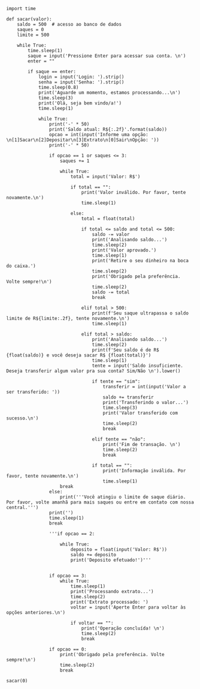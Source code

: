     import time
    
    def sacar(valor):
        saldo = 500  # acesso ao banco de dados
        saques = 0
        limite = 500

        while True:
            time.sleep(1)
            saque = input('Pressione Enter para acessar sua conta. \n')
            enter = ""
    
            if saque == enter:
                login = input('Login: ').strip()
                senha = input('Senha: ').strip()
                time.sleep(0.8)
                print('Aguarde um momento, estamos processando...\n')
                time.sleep(3)
                print('Olá, seja bem vindo/a!')
                time.sleep(1)
    
                while True:
                    print('-' * 50)
                    print('Saldo atual: R${:.2f}'.format(saldo))
                    opcao = int(input('Informe uma opção: \n[1]Sacar\n[2]Depositar\n[3]Extrato\n[0]Sair\nOpção: '))
                    print('-' * 50)
    
                    if opcao == 1 or saques <= 3:
                        saques += 1
    
                        while True:
                            total = input('Valor: R$')
    
                            if total == "":
                                print('Valor inválido. Por favor, tente novamente.\n')
                                time.sleep(1)
    
                            else:
                                total = float(total)
    
                                if total <= saldo and total <= 500:
                                    saldo -= valor
                                    print('Analisando saldo...')
                                    time.sleep(2)
                                    print('Valor aprovado.')
                                    time.sleep(1)
                                    print('Retire o seu dinheiro na boca do caixa.')
                                    time.sleep(2)
                                    print('Obrigado pela preferência. Volte sempre!\n')
                                    time.sleep(2)
                                    saldo -= total
                                    break
    
                                elif total > 500:
                                    print(f'Seu saque ultrapassa o saldo limite de R${limite:.2f}, tente novamente.\n')
                                    time.sleep(1)
    
                                elif total > saldo:
                                    print('Analisando saldo...')
                                    time.sleep(2)
                                    print(f'Seu saldo é de R$ {float(saldo)} e você deseja sacar R$ {float(total)}')
                                    time.sleep(1)
                                    tente = input('Saldo insuficiente. Deseja transferir algum valor pra sua conta? Sim/Não \n').lower()
    
                                    if tente == "sim":
                                        transferir = int(input('Valor a ser transferido: '))
                                        saldo += transferir
                                        print('Transferindo o valor...')
                                        time.sleep(3)
                                        print('Valor transferido com sucesso.\n')
                                        time.sleep(2)
                                        break
    
                                    elif tente == "não":
                                        print('Fim de transação. \n')
                                        time.sleep(2)
                                        break
    
                                    if total == "":
                                        print('Informação inválida. Por favor, tente novamente.\n')
                                        time.sleep(1)
                        break
                    else:
                        print('''Você atingiu o limite de saque diário. 
    Por favor, volte amanhã para mais saques ou entre em contato com nossa central.''')
                    print('')
                    time.sleep(1)
                    break

                    '''if opcao == 2:
    
                        while True:
                            deposito = float(input('Valor: R$'))
                            saldo += deposito
                            print('Deposito efetuado!')'''
                            
    
                    if opcao == 3:
                        while True:
                            time.sleep(1)
                            print('Processando extrato...')
                            time.sleep(2)
                            print('Extrato processado: ')
                            voltar = input('Aperte Enter para voltar às opções anteriores.\n')
    
                            if voltar == "":
                                print('Operação concluída! \n')
                                time.sleep(2)
                                break
    
                    if opcao == 0:
                        print('Obrigado pela preferência. Volte sempre!\n')
                        time.sleep(2)
                        break

    sacar(0)
